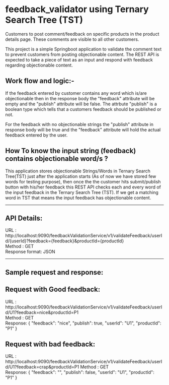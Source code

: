 # feedback_validator using Ternary Search Tree (TST)
Customers to post comment/feedback on specific products in the product details page. These comments are visible to all other customers.

This project is a simple Springboot application to validate the comment text to prevent customers from posting objectionable content. 
The REST API is expected to take a piece of text as an input and respond with feedback regarding objectionable content.

Work flow and logic:-
------

If the feedback entered by customer contains any word which is/are objectionable then in the response body the "feedback" attribute will be empty and the "publish" attribute will be false.
The attrbute "publish" is a boolean type which tells that a customers feedback should be published or not.

For the feedback with no objectionable strings the "publish" attribute in response body will be true and the "feedback" attribute will hold the actual feedback entered by the user. 

How To know the input string (feedback) contains objectionable word/s ? 
------
This application stores objectionable Strings/Words in Ternary Search Tree(TST) just after the application starts (As of now we have stored few words for testing purpose), then once the the customer hits submit/publish button with his/her feedback this REST API checks each and every word of the input feedback in the Ternary Search Tree (TST). If we get a matching word in TST that means the input feedback has objectionable content.  

-----------------------------------------------
API Details:
------
URL : http://localhost:9090/feedbackValidationService/v1/validateFeedback/userId/{userId}?feedback={feedback}&productId={productId}    
Method : GET                                                                                                                
Response format: JSON

-----------------------------------------------
Sample request and response:
------
Request with Good feedback:
-------
URL : http://localhost:9090/feedbackValidationService/v1/validateFeedback/userId/U1?feedback=nice&productId=P1               
Method : GET                                                                                                                         
Response: 
{
    "feedback": "nice",
    "publish": true,
    "userId": "U1",
    "productId": "P1"
}


Request with bad feedback:
------
URL : http://localhost:9090/feedbackValidationService/v1/validateFeedback/userId/U1?feedback=crap&productId=P1
Method : GET                                                                                                                           
Response:
{
    "feedback": "",
    "publish": false,
    "userId": "U1",
    "productId": "P1"
}
